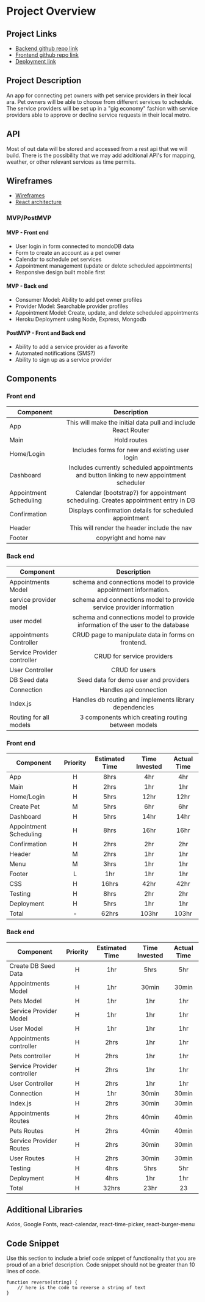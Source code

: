 # Project Overview

## Project Links

- [Backend github repo link](https://github.com/bcantello/GA-Project-3-Backend.git)
- [Frontend github repo link](https://github.com/bcantello/GA-Project-3-Frontend.git)
- [Deployment link](https://bcantello.github.io/GA-Project-3-Frontend/)

## Project Description

An app for connecting pet owners with pet service providers in their local ara. Pet owners will be able to choose from different services to schedule. The service providers will be set up in a "gig economy" fashion with service providers able to approve or decline service requests in their local metro.

## API

Most of out data will be stored and accessed from a rest api that we will build. There is the possibility that we may add additional API's for mapping, weather, or other relevant services as time permits.


## Wireframes


- [Wireframes](https://res.cloudinary.com/df6sigxz7/image/upload/v1587143239/pet%20service%20app/pet_owner_mvp.png)
- [React architecture](https://docs.google.com/drawings/d/18Hq_A72VDjx0QRy-cDF9zlw0pyXYMBRaETnuvfN9eiU/edit)


### MVP/PostMVP



#### MVP - Front end
- User login in form connected to mondoDB data
- Form to create an account as a pet owner
- Calendar to schedule pet services
- Appointment management (update or delete scheduled appointments)
- Responsive design built mobile first

#### MVP - Back end
- Consumer Model: Ability to add pet owner profiles
- Provider Model: Searchable provider profiles
- Appointment Model: Create, update, and delete scheduled appointments
- Heroku Deployment using Node, Express, Mongodb

#### PostMVP - Front and Back end

- Ability to add a service provider as a favorite
- Automated notifications (SMS?)
- Ability to sign up as a service provider

## Components

### Front end

| Component | Description | 
| --- | :---: |  
| App | This will make the initial data pull and include React Router| 
| Main | Hold routes |
| Home/Login | Includes forms for new and existing user login |
| Dashboard | Includes currently scheduled appointments and button linking to new appointment scheduler |
| Appointment Scheduling | Calendar (bootstrap?) for appointment scheduling. Creates appointment entry in DB |
| Confirmation | Displays confirmation details for scheduled appointment |
| Header | This will render the header include the nav | 
| Footer | copyright and home nav |

### Back end

| Component | Description | 
| --- | :---: |  
| Appointments Model | schema and connections model to provide appointment information. | 
| service provider model | schema and connections model to provide service provider information | 
| user model | schema and connections model to provide information of the user to the database | 
| appointments Controller | CRUD page to manipulate data in forms on frontend. |
| Service Provider controller | CRUD for service providers |
| User Controller | CRUD for users |
| DB Seed data | Seed data for demo user and providers |
| Connection | Handles api connection |
| Index.js | Handles db routing and implements library dependencies |
| Routing for all models | 3 components which creating routing between models |


### Front end

| Component | Priority | Estimated Time | Time Invested | Actual Time |
| --- | :---: |  :---: | :---: | :---: |
| App | H | 8hrs | 4hr | 4hr |
| Main | H | 2hrs | 1hr | 1hr |
| Home/Login | H | 5hrs | 12hr | 12hr |
| Create Pet | M | 5hrs | 6hr | 6hr |
| Dashboard | H | 5hrs | 14hr | 14hr |
| Appointment Scheduling | H | 8hrs | 16hr | 16hr |
| Confirmation | H | 2hrs | 2hr | 2hr |
| Header | M | 2hrs | 1hr | 1hr |
| Menu | M | 3hrs | 1hr | 1hr |
| Footer | L | 1hr | 1hr | 1hr |
| CSS | H | 16hrs | 42hr | 42hr |
| Testing | H | 8hrs | 2hr | 2hr |
| Deployment | H | 5hrs | 1hr | 1hr |
| Total | - | 62hrs | 103hr | 103hr |

### Back end

| Component | Priority | Estimated Time | Time Invested | Actual Time |
| --- | :---: |  :---: | :---: | :---: |
| Create DB Seed Data | H | 1hr | 5hrs | 5hr |
| Appointments Model | H | 1hr | 30min | 30min |
| Pets Model | H | 1hr | 1hr | 1hr |
| Service Provider Model | H | 1hr | 1hr | 1hr |
| User Model | H | 1hr | 1hr | 1hr |
| Appointments controller | H | 2hrs | 1hr | 1hr |
| Pets controller | H | 2hrs | 1hr | 1hr |
| Service Provider controller | H | 2hrs | 1hr | 1hr |
| User Controller | H | 2hrs | 1hr | 1hr |
| Connection | H | 1hr | 30min | 30min |
| Index.js | H | 2hrs | 30min | 30min |
| Appointments Routes | H | 2hrs | 40min | 40min |
| Pets Routes | H | 2hrs | 40min | 40min |
| Service Provider Routes | H | 2hrs | 30min | 30min |
| User Routes | H | 2hrs | 30min | 30min |
| Testing | H | 4hrs | 5hrs | 5hr |
| Deployment | H | 4hrs | 1hr | 1hr |
| Total | H | 32hrs | 23hr | 23 |

## Additional Libraries
 Axios, Google Fonts, react-calendar, react-time-picker, react-burger-menu

## Code Snippet

Use this section to include a brief code snippet of functionality that you are proud of an a brief description.  Code snippet should not be greater than 10 lines of code. 

```
function reverse(string) {
	// here is the code to reverse a string of text
}
```

